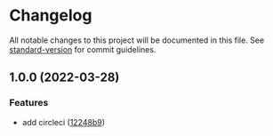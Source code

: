 # Changelog

All notable changes to this project will be documented in this file. See [standard-version](https://github.com/conventional-changelog/standard-version) for commit guidelines.

## 1.0.0 (2022-03-28)


### Features

* add circleci ([12248b9](https://github.com/erdkse/calculation-api/commit/12248b9fbf928d9717d7b5cbae5bc2cd244bd078))
